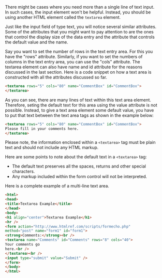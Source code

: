 There might be cases where you need more than a single line of text input. In such cases, the input element won't be helpful. Instead, you should be using another HTML element called the `textarea` element.

Just like the input field of type text, you will notice several similar attributes. Some of the attributes that you might want to pay attention to are the ones that control the display size of the data entry and the attribute that controls the default value and the name.

Say you want to set the number of rows in the text entry area. For this you have the "rows" attribute. Similarly, if you want to set the numbers of columns in the text entry area, you can use the "cols" attribute. The textarea element can also have name and id attribute for the reasons discussed in the last section. Here is a code snippet on how a text area is constructed with all the attributes discussed so far.

```html
<textarea rows="5" cols="80" name="CommentBox" id="CommentBox">
</textarea>
```
As you can see, there are many lines of text within this text area element. Therefore, seting the default text for this area using the value attribute is not possible. Instead, to give a text area element some default value, you have to put that text between the text area tags as shown in the example below:

```html
<textarea rows="5" cols="80" name="CommentBox" id="CommentBox">
Please fill in your comments here.
</textarea>
```

Please note, the information enclosed within a `<textarea>` tag must be plain text and should not
include any HTML markup. 

Here are some points to note about the default text in a `<textarea>` tag:

* The default text preserves all the spaces, returns and other special characters.
* Any markup included within the form control will not be interpreted. 

Here is a complete example of a multi-line text area.

```html
<html>
<head>
<title>Textarea Example</title>
</head>
<body>
<h1 align="center">Textarea Example</h1>
<hr />
<form action="http://www.htmlref.com/scripts/formecho.php"
method="post" name="form1" id="form1">
<strong>Comments:</strong><br />
<textarea name="Comments" id="Comments" rows="8" cols="40">
Your comments go
here.<br />
</textarea><br />
<input type="submit" value="Submit" />
</form>
</body>
</html>
```